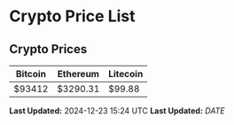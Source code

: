 # Crypto Price List

## Crypto Prices
| Bitcoin | Ethereum | Litecoin |
| ------- | -------- | -------- |
| $93412 | $3290.31 | $99.88 |
**Last Updated:** 2024-12-23 15:24 UTC
**Last Updated:** $DATE$
